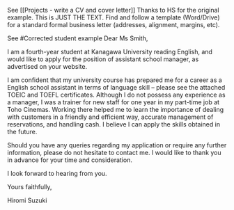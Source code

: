 See [[Projects - write a CV and cover letter]]
Thanks to HS for the original example. 
This is JUST THE TEXT. Find and follow a template (Word/Drive) for a standard formal business letter (addresses, alignment, margins, etc).

See
#Corrected student example
<example>
Dear Ms Smith,

I am a fourth-year student at Kanagawa University reading English, and would like to apply for the position of assistant school manager, as advertised on your website.

I am confident that my university course has prepared me for a career as a English school assistant in terms of language skill – please see the attached TOEIC and TOEFL certificates. Although I do not possess any experience as a manager, I was a trainer for new staff for one year in my part-time job at Toho Cinemas. Working there helped me to learn the importance of dealing with customers in a friendly and efficient way, accurate management of reservations, and handling cash. I believe I can apply the skills obtained in the future.

Should you have any queries regarding my application or require any further information, please do not hesitate to contact me. I would like to thank you in advance for your time and consideration.

I look forward to hearing from you.

Yours faithfully,

Hiromi Suzuki
</example>